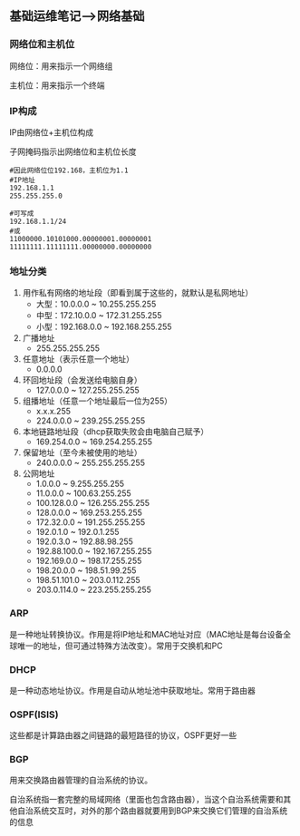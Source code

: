 ## 基础运维笔记-->网络基础

### 网络位和主机位

网络位：用来指示一个网络组

主机位：用来指示一个终端

### IP构成

IP由网络位+主机位构成

子网掩码指示出网络位和主机位长度

```shell
#因此网络位位192.168，主机位为1.1
#IP地址
192.168.1.1
255.255.255.0

#可写成
192.168.1.1/24
#或
11000000.10101000.00000001.00000001
11111111.11111111.00000000.00000000
```

### 地址分类

1. 用作私有网络的地址段（即看到属于这些的，就默认是私网地址）
   - 大型：10.0.0.0 ~ 10.255.255.255
   - 中型：172.10.0.0 ~ 172.31.255.255
   - 小型：192.168.0.0 ~ 192.168.255.255
2. 广播地址
   - 255.255.255.255
3. 任意地址（表示任意一个地址）
   - 0.0.0.0
4. 环回地址段（会发送给电脑自身）
   - 127.0.0.0 ~ 127.255.255.255
5. 组播地址（任意一个地址最后一位为255）
   - x.x.x.255
   - 224.0.0.0 ~ 239.255.255.255
6. 本地链路地址段（dhcp获取失败会由电脑自己赋予）
   - 169.254.0.0 ~ 169.254.255.255
7. 保留地址（至今未被使用的地址）
   - 240.0.0.0 ~ 255.255.255.255
8. 公网地址
   - 1.0.0.0 ~ 9.255.255.255
   - 11.0.0.0 ~ 100.63.255.255
   - 100.128.0.0 ~ 126.255.255.255
   - 128.0.0.0 ~ 169.253.255.255
   - 172.32.0.0 ~ 191.255.255.255
   - 192.0.1.0 ~ 192.0.1.255
   - 192.0.3.0 ~ 192.88.98.255
   - 192.88.100.0 ~ 192.167.255.255
   - 192.169.0.0 ~ 198.17.255.255
   - 198.20.0.0 ~ 198.51.99.255
   - 198.51.101.0 ~ 203.0.112.255
   - 203.0.114.0 ~ 223.255.255.255

### ARP

是一种地址转换协议。作用是将IP地址和MAC地址对应（MAC地址是每台设备全球唯一的地址，但可通过特殊方法改变）。常用于交换机和PC

### DHCP

是一种动态地址协议。作用是自动从地址池中获取地址。常用于路由器

### OSPF(ISIS)

这些都是计算路由器之间链路的最短路径的协议，OSPF更好一些

### BGP

用来交换路由器管理的自治系统的协议。

自治系统指一套完整的局域网络（里面也包含路由器），当这个自治系统需要和其他自治系统交互时，对外的那个路由器就要用到BGP来交换它们管理的自治系统的信息